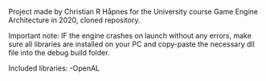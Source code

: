 Project made by Christian R Håpnes for the University course Game Engine Architecture in 2020, cloned repository.

Important note:
IF the engine crashes on launch without any errors, make sure all libraries are installed on your PC
and copy-paste the necessary dll file into the debug build folder.

Included libraries:
-OpenAL
